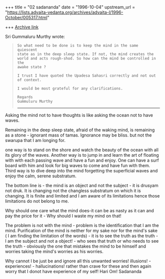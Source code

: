 +++
title = "02 sadananda"
date = "1996-10-04"
upstream_url = "https://lists.advaita-vedanta.org/archives/advaita-l/1996-October/005317.html"

+++
[Archive link](https://lists.advaita-vedanta.org/archives/advaita-l/1996-October/005317.html)

Sri Gummaluru Murthy wrote:
>     So what need to be done is to keep the mind in the same quiescent
>     state as in the deep sleep state. If not, the mind creates the
>     world and acts rough-shod. So how can the mind be controlled in the
>     awake state ?
>
>     I trust I have quoted the Upadesa Sahasri correctly and not out
>     of context.
>
>     I would be most grateful for any clarifications.
>
>     Regards
>     Gummuluru Murthy
>------------------------

Asking the mind not to have thoughts is like asking the ocean not to have waves.

Remaining in the deep sleep state, afraid of the waking mind, is remaining
as a stone - ignorant mass of tamas. Ignorance may be bliss. but not the
swarupa that I am longing for.

one way is to stand on the shore and watch the beauty of the ocean with all
its glory of the waves. Another way is to jump in and learn the art of
floating with  with each passing wave and have a fun and enjoy.  One can
have a surf board with him and look for big waves to come and have fun with
them.  Third way is to dive deep into the mind forgetting the superficial
waves and enjoy the calm, serene substratum.

The bottom line is - the mind is an object and not the subject - it is
drusyam not druk. It is changing not the changless substratum on which it
is changing. It is finite and limited and I am aware of its limitations
hence those limitations do not belong to me.

Why should one care what the mind does-it can be as nasty as it can and pay
the price for it - Why should I waste my mind on that!

The problem is not with the mind - problem is the identification that I am
the mind.  Purification of the mind is neither for my sake nor for the
mind's sake  ( I am finding the limitation of the words) - it is to see the
truth as the truth - I am the subject and not a object! - who sees that
truth or who needs to see the truth - obviously the one that mistakes the
mind to be himself and worries taking the mind's worries as his worries.

Why cannot I be just be and ignore all this unwanted worries! illusions! -
experiences! - hallucinations! rather than crave for these and then again
worry that I donot have experience of my self!
Hari Om!
Sadananda

